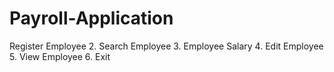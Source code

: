 # Payroll-Application
 Register Employee                          2. Search Employee                          3. Employee Salary                          4. Edit Employee                          5. View Employee                          6. Exit
